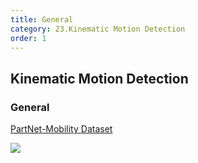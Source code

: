 ```yaml
---
title: General
category: 23.Kinematic Motion Detection
order: 1
---
```



## Kinematic Motion Detection


### General

[PartNet-Mobility Dataset](https://sapien.ucsd.edu/browse)

<img class="zoom" src="https://production-media.paperswithcode.com/datasets/5e509fb3-8d86-4e58-992e-a78dc4022053.jpeg" >
